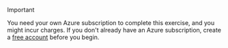 > [!IMPORTANT]
> You need your own Azure subscription to complete this exercise, and you might incur charges. If you don't already have an Azure subscription, create a [free account](https://azure.microsoft.com/free/?azure-portal=true) before you begin.